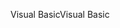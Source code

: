<span data-ttu-id="3dc59-101">Visual Basic</span><span class="sxs-lookup"><span data-stu-id="3dc59-101">Visual Basic</span></span>